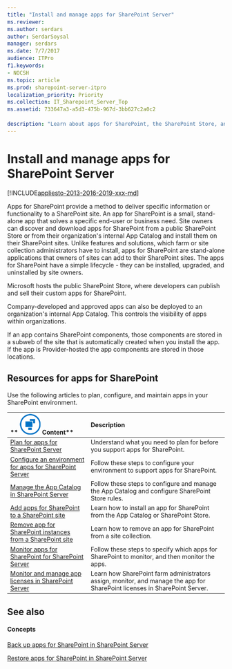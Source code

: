 ```yaml
---
title: "Install and manage apps for SharePoint Server"
ms.reviewer: 
ms.author: serdars
author: SerdarSoysal
manager: serdars
ms.date: 7/7/2017
audience: ITPro
f1.keywords:
- NOCSH
ms.topic: article
ms.prod: sharepoint-server-itpro
localization_priority: Priority
ms.collection: IT_Sharepoint_Server_Top
ms.assetid: 733647a3-a5d3-475b-967d-3bb627c2a0c2

description: "Learn about apps for SharePoint, the SharePoint Store, and the App Catalog and how to install, manage, and monitor apps."
---
```


# Install and manage apps for SharePoint Server

[!INCLUDE[appliesto-2013-2016-2019-xxx-md](../includes/appliesto-2013-2016-2019-xxx-md.md)]
  
Apps for SharePoint provide a method to deliver specific information or functionality to a SharePoint site. An app for SharePoint is a small, stand-alone app that solves a specific end-user or business need. Site owners can discover and download apps for SharePoint from a public SharePoint Store or from their organization's internal App Catalog and install them on their SharePoint sites. Unlike features and solutions, which farm or site collection administrators have to install, apps for SharePoint are stand-alone applications that owners of sites can add to their SharePoint sites. The apps for SharePoint have a simple lifecycle - they can be installed, upgraded, and uninstalled by site owners.
  
Microsoft hosts the public SharePoint Store, where developers can publish and sell their custom apps for SharePoint.
  
Company-developed and approved apps can also be deployed to an organization's internal App Catalog. This controls the visibility of apps within organizations.
  
If an app contains SharePoint components, those components are stored in a subweb of the site that is automatically created when you install the app. If the app is Provider-hosted the app components are stored in those locations.
  
## Resources for apps for SharePoint

Use the following articles to plan, configure, and maintain apps in your SharePoint environment.
  
|**        ![Building blocks](../media/mod_icon_buildingblock_M.png)          Content**|**Description**|
|:-----|:-----|
|[Plan for apps for SharePoint Server](plan-for-apps-for-sharepoint.md) <br/> |Understand what you need to plan for before you support apps for SharePoint.  <br/> |
|[Configure an environment for apps for SharePoint Server](configure-an-environment-for-apps-for-sharepoint.md) <br/> |Follow these steps to configure your environment to support apps for SharePoint.  <br/> |
|[Manage the App Catalog in SharePoint Server](manage-the-app-catalog.md) <br/> |Follow these steps to configure and manage the App Catalog and configure SharePoint Store rules.  <br/> |
|[Add apps for SharePoint to a SharePoint site](add-apps-for-sharepoint-to-a-sharepoint-site.md) <br/> |Learn how to install an app for SharePoint from the App Catalog or SharePoint Store.  <br/> |
|[Remove app for SharePoint instances from a SharePoint site](remove-app-for-sharepoint-instances-from-a-sharepoint-site.md) <br/> |Learn how to remove an app for SharePoint from a site collection.  <br/> |
|[Monitor apps for SharePoint for SharePoint Server](monitor-apps-for-sharepoint.md) <br/> |Follow these steps to specify which apps for SharePoint to monitor, and then monitor the apps.  <br/> |
|[Monitor and manage app licenses in SharePoint Server](monitor-and-manage-app-licenses.md) <br/> |Learn how SharePoint farm administrators assign, monitor, and manage the app for SharePoint licenses in SharePoint Server.  <br/> |
   
## See also

#### Concepts

[Back up apps for SharePoint in SharePoint Server](back-up-apps-for-sharepoint.md)
  
[Restore apps for SharePoint in SharePoint Server](restore-apps-for-sharepoint.md)

